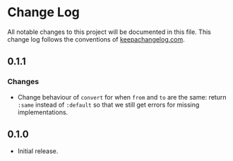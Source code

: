 # Change Log

All notable changes to this project will be documented in this
file. This change log follows the conventions of
[keepachangelog.com](http://keepachangelog.com/).

## 0.1.1
### Changes
- Change behaviour of `convert` for when `from` and `to` are the same:
  return `:same` instead of `:default` so that we still get errors for
  missing implementations.

## 0.1.0
- Initial release.
